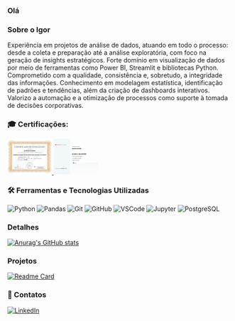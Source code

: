 ### Olá

### Sobre o Igor
Experiência em projetos de análise de dados, atuando em todo o processo: desde a coleta e preparação até a análise exploratória, com foco na geração de insights estratégicos. Forte domínio em visualização de dados por meio de ferramentas como Power BI, Streamlit e bibliotecas Python. Comprometido com a qualidade, consistência e, sobretudo, a integridade das informações. Conhecimento em modelagem estatística, identificação de padrões e tendências, além da criação de dashboards interativos. Valorizo a automação e a otimização de processos como suporte à tomada de decisões corporativas.

### 🎓 Certificações:
<a href=https://github.com/IgorSantos-CD/imagens_publicas/blob/41cfd4e796f66a50ad35c5ef23657f8a5fc128aa/Fundamentos%20Linguagem%20Python.png>
  <img src="https://github.com/IgorSantos-CD/imagens_publicas/blob/41cfd4e796f66a50ad35c5ef23657f8a5fc128aa/Fundamentos%20Linguagem%20Python.png?raw=true" alt="Fundamentos Linguagens Python" width="100" height="80">
</a>
<a href=https://github.com/IgorSantos-CD/imagens_publicas/blob/41cfd4e796f66a50ad35c5ef23657f8a5fc128aa/Fundamentos%20Linguagem%20Python.png>
  <img src="https://github.com/IgorSantos-CD/imagens_publicas/blob/main/Introdu%C3%A7%C3%A3o%20a%20Ciencia%20de%20Dados.png?raw=true" alt="Fundamentos Linguagens Python" width="100" height="80">
</a>

### 🛠️ Ferramentas e Tecnologias Utilizadas
![Python](https://img.shields.io/badge/python-000?style=for-the-badge&logo=python&logoColor=white)
![Pandas](https://img.shields.io/badge/pandas-000?style=for-the-badge&logo=pandas&logoColor=white)
![Git](https://img.shields.io/badge/GIT-000?style=for-the-badge&logo=git&logoColor=white)
![GitHub](https://img.shields.io/badge/GitHub-000?style=for-the-badge&logo=github&logoColor=white)
![VSCode](https://img.shields.io/badge/VSCode-000?style=for-the-badge&logo=visual-studio-code&logoColor=white)
![Jupyter](https://img.shields.io/badge/Jupyter-000?style=for-the-badge&logo=jupyter&logoColor=white)
![PostgreSQL](https://img.shields.io/badge/PostgreSQL-000?style=for-the-badge&logo=postgresql&logoColor=white)

### Detalhes
[![Anurag's GitHub stats](https://github-readme-stats.vercel.app/api?username=IgorSantos-CD&show_icons=true&theme=dark)](https://github.com/IgorSantos-CD/melbourne-housing-analysis)

### Projetos

[![Readme Card](https://github-readme-stats.vercel.app/api/pin/?username=IgorSantos-CD&repo=Sport_Stats.github.io&theme=dark)](https://github.com/anuraghazra/github-readme-stats)

### 📳 Contatos
[![LinkedIn](https://img.shields.io/badge/LinkedIn-0077B5?style=for-the-badge&logo=linkedin&logoColor=white)](https://www.linkedin.com/in/igorfonsecasantos)





